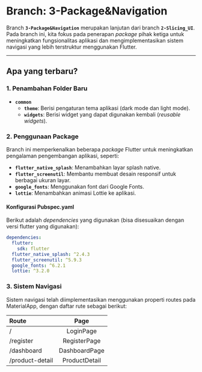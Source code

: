 # Branch: 3-Package&Navigation

Branch **`3-Package&Navigation`** merupakan lanjutan dari branch **`2-Slicing_UI`**. Pada branch ini, kita fokus pada penerapan _package_ pihak ketiga untuk meningkatkan fungsionalitas aplikasi dan mengimplementasikan sistem navigasi yang lebih terstruktur menggunakan Flutter.

---

## Apa yang terbaru?

### **1. Penambahan Folder Baru**

- **`common`**
  - **`theme`**: Berisi pengaturan tema aplikasi (dark mode dan light mode).
  - **`widgets`**: Berisi widget yang dapat digunakan kembali (_reusable widgets_).

### **2. Penggunaan Package**

Branch ini memperkenalkan beberapa _package_ Flutter untuk meningkatkan pengalaman pengembangan aplikasi, seperti:

- **`flutter_native_splash`**: Menambahkan layar splash native.
- **`flutter_screenutil`**: Membantu membuat desain responsif untuk berbagai ukuran layar.
- **`google_fonts`**: Menggunakan font dari Google Fonts.
- **`lottie`**: Menambahkan animasi Lottie ke aplikasi.

#### **Konfigurasi Pubspec.yaml**

Berikut adalah _dependencies_ yang digunakan (bisa disesuaikan dengan versi flutter yang digunakan):

```yaml
dependencies:
  flutter:
    sdk: flutter
  flutter_native_splash: ^2.4.3
  flutter_screenutil: ^5.9.3
  google_fonts: ^6.2.1
  lottie: ^3.2.0
```

### **3. Sistem Navigasi**

Sistem navigasi telah diimplementasikan menggunakan properti routes pada MaterialApp, dengan daftar rute sebagai berikut:

| Route           |     Page      |
| :-------------- | :-----------: |
| /               |   LoginPage   |
| /register       | RegisterPage  |
| /dashboard      | DashboardPage |
| /product-detail | ProductDetail |

